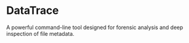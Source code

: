 # DataTrace
A powerful command-line tool designed for forensic analysis and deep inspection of file metadata.
